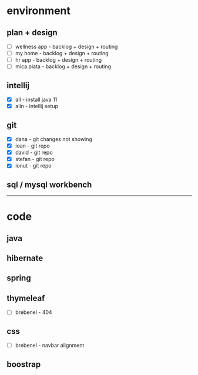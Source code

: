 # environment

## plan + design
- [ ] wellness app - backlog + design + routing
- [ ] my home - backlog + design + routing
- [ ] hr app - backlog + design + routing
- [ ] mica piata - backlog + design + routing

## intellij
- [x] all - install java 11
- [x] alin - intellij setup

## git
- [x] dana - git changes not showing
- [x] ioan - git repo
- [x] david - git repo
- [x] stefan - git repo
- [x] ionut - git repo

## sql / mysql workbench

---

# code

## java

## hibernate

## spring

## thymeleaf
- [ ] brebenel - 404

## css
- [ ] brebenel - navbar alignment

## boostrap
